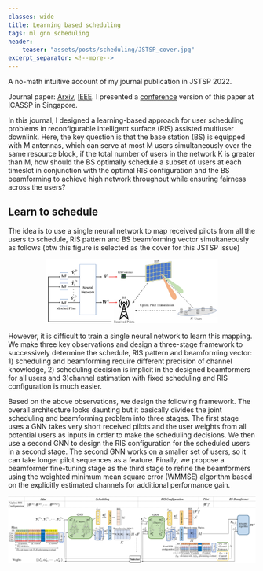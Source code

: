 ```yaml
---
classes: wide
title: Learning based scheduling
tags: ml gnn scheduling
header:
    teaser: "assets/posts/scheduling/JSTSP_cover.jpg"
excerpt_separator: <!--more-->
---
```

A no-math intuitive account of my journal publication in JSTSP 2022. 
<!--more-->

Journal paper: <a href="https://arxiv.org/abs/2205.06396">Arxiv</a>, <a href="https://ieeexplore.ieee.org/abstract/document/9783100">IEEE</a>. I presented a <a href="https://ieeexplore.ieee.org/abstract/document/9746441">conference</a> version of this paper at ICASSP in Singapore. 

In this journal, I designed a learning-based approach for user scheduling problems in reconfigurable intelligent surface (RIS) assisted multiuser downlink. Here, the key question is that the base station (BS) is equipped with M antennas, which can serve at most M users simultaneously over the same resource block, if the total number of users in the network K is greater than M, how should the BS optimally schedule a subset of users at each timeslot in conjunction with the optimal RIS configuration and the BS beamforming to achieve high network throughput while ensuring fairness across the users?

## Learn to schedule

The idea is to use a single neural network to map received pilots from all the users to schedule, RIS pattern and BS beamforming vector simultaneously as follows (btw this figure is selected as the cover for this JSTSP issue)

<div style="text-align:center"><img src="/assets/posts/scheduling/JSTSP_cover.jpg" style="width:25em"/></div> 

However, it is difficult to train a single neural network to learn this mapping. We make three key observations and design a three-stage framework to successively determine the schedule, RIS pattern and beamforming vector: 1) scheduling and beamforming require different precision of channel knowledge, 2) scheduling decision is implicit in the designed beamformers for all users and 3)channel estimation with fixed scheduling and RIS configuration is much easier. 

Based on the above observations, we design the following framework. The overall architecture looks daunting but it basically divides the joint scheduling and beamforming problem into three stages. The first stage uses a GNN takes very short received pilots and the user weights from all potential users as inputs in order to make the scheduling decisions. We then use a second GNN to design the RIS configuration for the scheduled users in a second stage. The second GNN works on a smaller set of users, so it can take longer pilot sequences as a feature. Finally, we propose a beamformer fine-tuning stage as the third stage to refine the beamformers using the weighted minimum mean square error (WMMSE) algorithm based on
the explicitly estimated channels for additional performance gain.
<div style="text-align:center"><img src="/assets/posts/scheduling/framework_v17_page-0001.jpg" style="width:50em"/></div>




